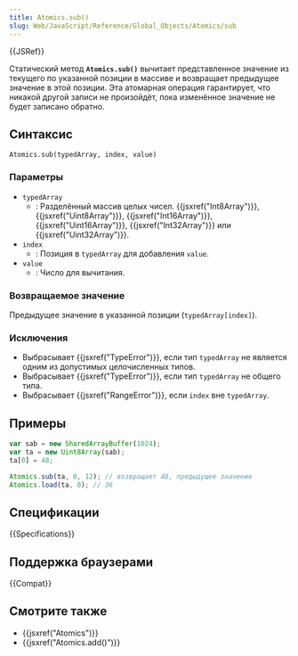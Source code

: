 ```yaml
---
title: Atomics.sub()
slug: Web/JavaScript/Reference/Global_Objects/Atomics/sub
---
```


{{JSRef}}

Статический метод **`Atomics.sub()`** вычитает представленное значение из текущего по указанной позиции в массиве и возвращает предыдущее значение в этой позиции. Эта атомарная операция гарантирует, что никакой другой записи не произойдёт, пока изменённое значение не будет записано обратно.

## Синтаксис

```
Atomics.sub(typedArray, index, value)
```

### Параметры

- `typedArray`
  - : Разделённый массив целых чисел. {{jsxref("Int8Array")}}, {{jsxref("Uint8Array")}}, {{jsxref("Int16Array")}}, {{jsxref("Uint16Array")}}, {{jsxref("Int32Array")}} или {{jsxref("Uint32Array")}}.
- `index`
  - : Позиция в `typedArray` для добавления `value`.
- `value`
  - : Число для вычитания.

### Возвращаемое значение

Предыдущее значение в указанной позиции (`typedArray[index]`).

### Исключения

- Выбрасывает {{jsxref("TypeError")}}, если тип `typedArray` не является одним из допустимых целочисленных типов.
- Выбрасывает {{jsxref("TypeError")}}, если тип `typedArray` не общего типа.
- Выбрасывает {{jsxref("RangeError")}}, если `index` вне `typedArray`.

## Примеры

```js
var sab = new SharedArrayBuffer(1024);
var ta = new Uint8Array(sab);
ta[0] = 48;

Atomics.sub(ta, 0, 12); // возвращает 48, предыдущее значение
Atomics.load(ta, 0); // 36
```

## Спецификации

{{Specifications}}

## Поддержка браузерами

{{Compat}}

## Смотрите также

- {{jsxref("Atomics")}}
- {{jsxref("Atomics.add()")}}
